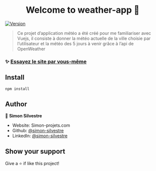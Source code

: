 <h1 align="center">Welcome to weather-app 👋</h1>
<p>
  <a href="https://www.npmjs.com/package/weather-app" target="_blank">
    <img alt="Version" src="https://img.shields.io/npm/v/weather-app.svg">
  </a>
</p>

> Ce projet d’application météo a été créé pour me familiariser avec Vuejs, il consiste à donner la météo actuelle de la ville choisie par l’utilisateur et la météo des 5 jours à venir grâce à l’api de OpenWeather

### ✨ [Essayez le site par vous-même](http://weather.simon-projets.com)

## Install

```sh
npm install
```

## Author

👤 **Simon Silvestre**

* Website: Simon-projets.com
* Github: [@simon-silvestre](https://github.com/simon-silvestre)
* LinkedIn: [@simon-silvestre](https://linkedin.com/in/simon-silvestre)

## Show your support

Give a ⭐️ if like this project!

